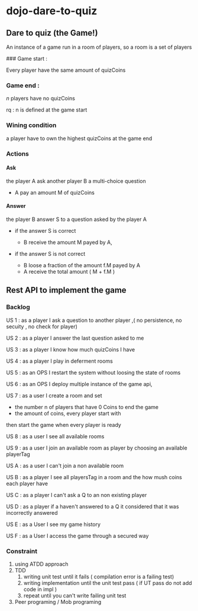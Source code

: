 # dojo-dare-to-quiz

## Dare to quiz (the Game!)
 
An instance of a game run in a room of players, so a room is a set of players 

### Game start : 

Every player have the same amount of quizCoins 

### Game end : 

<i>n</i> players have no quizCoins   

rq : n is defined at the game start 

### Wining condition
a player have to own the highest quizCoins at the game end 

### Actions  
#### Ask 
the player A ask another player B a multi-choice question 

- A pay an amount M of quizCoins 
 
#### Answer
the player B answer S to a question asked by the player A
 
- if the answer S is correct
 
    - B receive the amount M payed by A,
    
- if the answer S is not correct 
    - B loose a fraction of the amount f.M payed by A 
    - A receive the total amount ( M + f.M )
    
         

## Rest API to implement the game

### Backlog 

US 1 : as a player I ask a question to another player ,( no persistence, no secuity , no check for player)

US 2 : as a player I answer the last question asked to me 

US 3 : as a player I know how much quizCoins I have 

US 4 : as a player I play in deferment rooms

US 5 : as an OPS I restart the system without loosing the state of rooms

US 6 : as an OPS I deploy multiple instance of the game api,

US 7 : as a user I create a room and set 
- the number n of players that have 0 Coins to end the game
- the amount of coins, every player start with 

then start the game when every player is ready

US 8 : as a user I see all available rooms 

US 9 : as a user I join an available room as player by choosing an available playerTag

US A : as a user I can't join a non available room

US B : as a player I see all playersTag in a room and the how mush coins each player have 

US C : as a player I can't ask a Q to an non existing player 

US D : as a player if a haven't answered to a Q it considered that it was incorrectly answered

US E : as a User I see my game history

US F : as a User I access the game through a secured way     

### Constraint

1) using ATDD approach
2) TDD
    1) writing unit test until it fails ( compilation error is a failing test)
    2) writing implementation until the unit test pass ( if UT pass do not add code in impl )
    3) repeat until you can't write failing unit test  
3) Peer programing / Mob programing 
 
